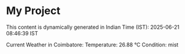 # My Project

This content is dynamically generated in Indian Time (IST): 2025-06-21 08:46:39 IST


Current Weather in Coimbatore:
Temperature: 26.88 °C
Condition: mist
